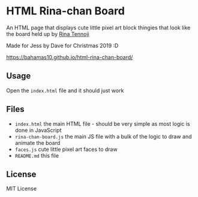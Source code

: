 HTML Rina-chan Board
====================

An HTML page that displays cute little pixel art block thingies that look like
the board held up by [Rina
Tennoji](https://love-live.fandom.com/wiki/Rina_Tennoji)

Made for Jess by Dave for Christmas 2019 :D

https://bahamas10.github.io/html-rina-chan-board/

Usage
-----

Open the `index.html` file and it should just work

Files
-----

- `index.html` the main HTML file - should be very simple as most logic is done in JavaScript
- `rina-chan-board.js` the main JS file with a bulk of the logic to draw and animate the board
- `faces.js` cute little pixel art faces to draw
- `README.md` this file

License
-------

MIT License
